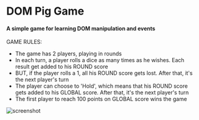 # DOM Pig Game  
#### A simple game for learning DOM manipulation and events

GAME RULES:

  * The game has 2 players, playing in rounds
  * In each turn, a player rolls a dice as many times as he wishes. Each result get added to his ROUND score
  * BUT, if the player rolls a 1, all his ROUND score gets lost. After that, it's the next player's turn
  * The player can choose to 'Hold', which means that his ROUND score gets added to his GLOBAL score. After that, it's the next player's turn
  * The first player to reach 100 points on GLOBAL score wins the game

![screenshot](https://user-images.githubusercontent.com/52567746/81311882-9c48e480-908e-11ea-81b7-c0f505b1c84d.jpg)
